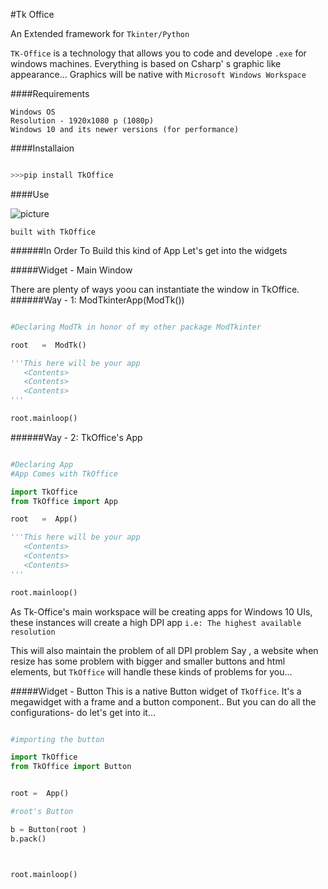 
#Tk Office 

An Extended framework for `Tkinter/Python`

`TK-Office` is a technology that allows you to code and develope `.exe` for windows machines. Everything is based on Csharp' s
graphic like appearance...
Graphics will be native with `Microsoft Windows Workspace`

####Requirements

    Windows OS
    Resolution - 1920x1080 p (1080p)
    Windows 10 and its newer versions (for performance)

####Installaion 

```python

>>>pip install TkOffice 


```

####Use

![picture]("d:/TkOffice/userkit.jpg")

`built with TkOffice`


######In Order To Build this kind of App Let's get into the widgets

#####Widget - Main Window

There are plenty of ways yoou can instantiate the window in TkOffice.
######Way - 1: ModTkinterApp(ModTk())

```python 

#Declaring ModTk in honor of my other package ModTkinter

root   =  ModTk()

'''This here will be your app
   <Contents>
   <Contents>
   <Contents>
'''

root.mainloop()

```

######Way - 2: TkOffice's App

```python 

#Declaring App
#App Comes with TkOffice

import TkOffice
from TkOffice import App

root   =  App()

'''This here will be your app
   <Contents>
   <Contents>
   <Contents>
'''

root.mainloop()

```

As Tk-Office's main workspace will be creating apps for Windows 10 UIs, these instances will create a high DPI app
`i.e: The highest available resolution`

This will also maintain the problem of all DPI problem
Say , a website when resize has some problem with bigger and smaller buttons and html elements, but `TkOffice` will handle these kinds of problems for you...

#####Widget - Button
This is a native Button widget of `TkOffice`. It's a megawidget with a frame and a button component..
But you can do all the configurations- do let's get into it...

```python 

#importing the button

import TkOffice
from TkOffice import Button


root =  App()

#root's Button 

b = Button(root )
b.pack()



root.mainloop()
